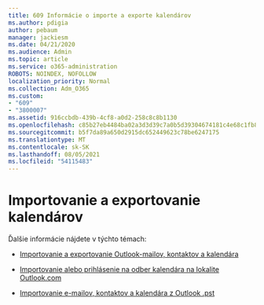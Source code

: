 ```yaml
---
title: 609 Informácie o importe a exporte kalendárov
ms.author: pdigia
author: pebaum
manager: jackiesm
ms.date: 04/21/2020
ms.audience: Admin
ms.topic: article
ms.service: o365-administration
ROBOTS: NOINDEX, NOFOLLOW
localization_priority: Normal
ms.collection: Adm_O365
ms.custom:
- "609"
- "3800007"
ms.assetid: 916ccbdb-439b-4cf8-a0d2-258c8c8b1130
ms.openlocfilehash: c85b27eb4484ba02a3d3d39c7a0b5d39304674181c4e68c1fb8a54e9e8d6560e
ms.sourcegitcommit: b5f7da89a650d2915dc652449623c78be6247175
ms.translationtype: MT
ms.contentlocale: sk-SK
ms.lasthandoff: 08/05/2021
ms.locfileid: "54115483"
---
```

# <a name="importing-and-exporting-calendars"></a>Importovanie a exportovanie kalendárov

Ďalšie informácie nájdete v týchto témach:
  
- [Importovanie a exportovanie Outlook-mailov, kontaktov a kalendára](https://support.office.com/article/92577192-3881-4502-b79d-c3bbada6c8ef)

- [Importovanie alebo prihlásenie na odber kalendára na lokalite Outlook.com](https://support.office.com/article/cff1429c-5af6-41ec-a5b4-74f2c278e98c)

- [Importovanie e-mailov, kontaktov a kalendára z Outlook .pst](https://support.office.com/article/431a8e9a-f99f-4d5f-ae48-ded54b3440ac)
